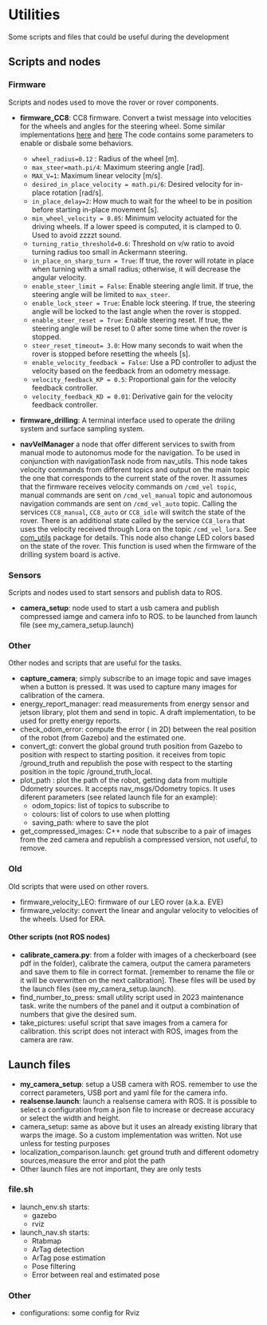 # Utilities
Some scripts and files that could be useful during the development

## Scripts and nodes

### Firmware
 Scripts and nodes used to move the rover or rover components.
- **firmware_CC8**: CC8 firmware. Convert a twist message into velocities for the wheels and angles for the steering wheel. Some similar implementations [here](https://github.com/srmainwaring/curio/blob/baec5d6d82454d7f4859479c7d481657b1890d09/ackermann_drive_controller/src/ackermann_drive_controller.cpp#L647) and [here](https://github.com/Roger-random/Sawppy_Rover/blob/e53858b1f8efefa7f6a7ee1ef94031ad2bd2ba9d/esp32_sawppy/lib/rover/wheel_ackermann.c#L101-L141)
The code contains some parameters to enable or disbale some behaviors.
  - `wheel_radius=0.12` : Radius of the wheel [m].
  - `max_steer=math.pi/4`: Maximum steering angle [rad].
  - `MAX_V=1`: Maximum linear velocity [m/s].
  - `desired_in_place_velocity = math.pi/6`: Desired velocity for in-place rotation [rad/s].
  - `in_place_delay=2`: How much to wait for the wheel to be in position before starting in-place movement [s].
  - `min_wheel_velocity = 0.05`: Minimum velocity actuated for the driving wheels. If a lower speed is computed, it is clamped to 0. Used to avoid zzzzt sound.
  - `turning_ratio_threshold=0.6`: Threshold on v/w ratio to avoid turning radius too small in Ackermann steering.
  - `in_place_on_sharp_turn = True`: If true, the rover will rotate in place when turning with a small radius; otherwise, it will decrease the angular velocity.
  - `enable_steer_limit = False`: Enable steering angle limit. If true, the steering angle will be limited to `max_steer`.
  - `enable_lock_steer = True`: Enable lock steering. If true, the steering angle will be locked to the last angle when the rover is stopped.
  - `enable_steer_reset = True`: Enable steering reset. If true, the steering angle will be reset to 0 after some time when the rover is stopped.
  - `steer_reset_timeout= 3.0`: How many seconds to wait when the rover is stopped before resetting the wheels [s].
  - `enable_velocity_feedback = False`: Use a PD controller to adjust the velocity based on the feedback from an odometry message.
  - `velocity_feedback_KP = 0.5`: Proportional gain for the velocity feedback controller.
  - `velocity_feedback_KD = 0.01`: Derivative gain for the velocity feedback controller.

- **firmware_drilling**: A terminal interface used to operate the driling system and surface sampling system. 

- **navVelManager** a node that offer different services to swith from manual mode to autonomus mode for the navigation. To be used in conjunction with navigationTask node from nav_utils.
This node takes velocity commands from different topics and output on the main topic the one that corresponds to the current state of the rover.
It assumes that the firmware receives velocity commands on `/cmd_vel topic`, manual commands are sent on `/cmd_vel_manual` topic and autonomous navigation commands are sent on `/cmd_vel_auto` topic.
Calling the services `CC8_manual`, `CC8_auto` or `CC8_idle` will switch the state of the rover.
There is an additional state called by the service `CC8_lora` that uses the velocity received through Lora on the topic `/cmd_vel_lora`. 
See [com_utils](https://github.com/Sapienza-Technology/com_utils) package for details.
This node also change LED colors based on the state of the rover. This function is used when the firmware of the drilling system board is active.
### Sensors
Scripts and nodes used to start sensors and publish data to ROS.
- **camera_setup**: node used to start a usb camera and publish compressed iamge and camera info to ROS. to be launched from launch file (see my_camera_setup.launch)

### Other
Other nodes and scripts that are useful for the tasks.
- **capture_camera**; simply subscribe to an image topic and save images when a button is pressed. It was used to capture many images for calibration of the camera.
- energy_report_manager: read measurements from energy sensor and jetson library, plot them and send in topic. A draft implementation, to be used for pretty energy reports.
- check_odom_error: compute the error ( in 2D) between the real position of the robot (from Gazebo) and the estimated one.
- convert_gt: convert the global ground truth position from Gazebo to position with respect to starting position.
it receives from topic /ground_truth and republish the pose with respect to the starting position in the topic /ground_truth_local.
- plot_path : plot the path of the robot, getting data from multiple Odometry sources.
It accepts nav_msgs/Odometry topics. It uses diferent parameters (see related launch file for an example):
  - odom_topics: list of topics to subscribe to
  - colours: list of colors to use when plotting
  - saving_path: where to save the plot
- get_compressed_images: C++ node that subscribe to a pair of images from the zed camera and republish a compressed version, not useful, to remove.

### Old
Old scripts that were used on other rovers.
- firmware_velocity_LEO: firmware of our LEO rover (a.k.a. EVE)
- firmware_velocity: convert the linear and angular velocity to velocities of the wheels. Used for ERA.


#### Other scripts (not ROS nodes)
- **calibrate_camera.py**: from a  folder with images of a checkerboard (see pdf in the folder), calibrate the camera, output the camera parameters and save them to file in correct format. [remember to rename the file or it will be overwritten on the next calibration]. These files will be used by the launch files (see my_camera_setup.launch).
- find_number_to_press: small utility script used in 2023 maintenance task. write the numbers of the panel and it output a combination of numbers that give the desired sum.
- take_pictures: useful script that save images from a camera for calibration. this script does not interact with ROS, images from the camera are raw.


## Launch files
- **my_camera_setup**: setup a USB camera with ROS. remember to use the correct parameters, USB port and yaml file for the camera info.
- **realsense.launch**: launch a realsense camera with ROS. It is possible to select a configuration from a json file to increase or decrease accuracy or select the width and height. 
-  camera_setup: same as above but it uses an already existing library that warps the image. So a custom implementation was written. Not use unless for testing purposes
- localization_comparison.launch: get ground truth and different odometry sources,measure the error and plot the path
- Other launch files are not important, they are only tests

### file.sh
 - launch_env.sh starts: 
   - gazebo
   - rviz
 - launch_nav.sh starts:
   - Rtabmap
   - ArTag detection
   - ArTag pose estimation
   - Pose filtering
   - Error between real and estimated pose

### Other
- configurations: some config for Rviz
